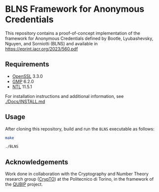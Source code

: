 BLNS Framework for Anonymous Credentials
========================================

This repository contains a proof-of-concept implementation of the framework for Anonymous Credentials defined by Bootle, Lyubashevsky, Nguyen, and Sorniotti (BLNS) and available in https://eprint.iacr.org/2023/560.pdf


## Requirements

- [OpenSSL](https://www.openssl.org/source/) 3.3.0
- [GMP](https://gmplib.org/) 6.2.0
- [NTL](https://libntl.org/) 11.5.1

For installation instructions and additional information, see [./Docs/INSTALL.md](./Docs/INSTALL.md)

## Usage
After cloning this repository, build and run the ```BLNS``` executable as follows:
```sh
make

./BLNS
```

## Acknowledgements
Work done in collaboration with the Cryptography and Number Theory research group ([CrypTO](https://crypto.polito.it/)) at the Politecnico di Torino,
in the framework of the [QUBIP](https://qubip.eu/) project.
